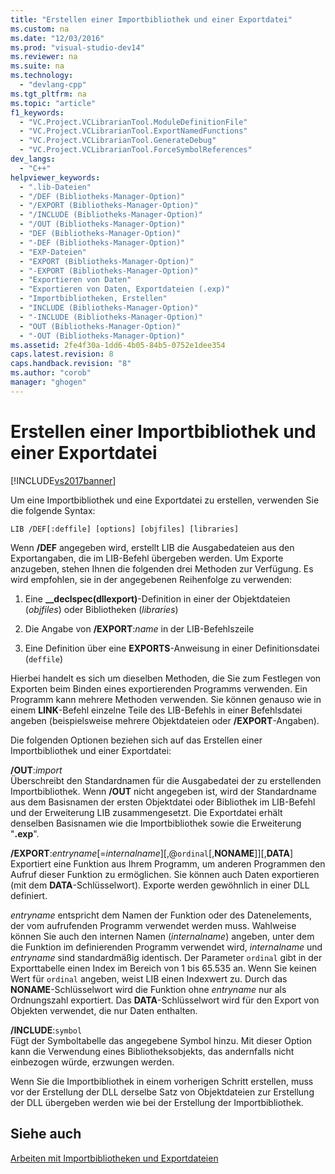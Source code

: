 ```yaml
---
title: "Erstellen einer Importbibliothek und einer Exportdatei"
ms.custom: na
ms.date: "12/03/2016"
ms.prod: "visual-studio-dev14"
ms.reviewer: na
ms.suite: na
ms.technology: 
  - "devlang-cpp"
ms.tgt_pltfrm: na
ms.topic: "article"
f1_keywords: 
  - "VC.Project.VCLibrarianTool.ModuleDefinitionFile"
  - "VC.Project.VCLibrarianTool.ExportNamedFunctions"
  - "VC.Project.VCLibrarianTool.GenerateDebug"
  - "VC.Project.VCLibrarianTool.ForceSymbolReferences"
dev_langs: 
  - "C++"
helpviewer_keywords: 
  - ".lib-Dateien"
  - "/DEF (Bibliotheks-Manager-Option)"
  - "/EXPORT (Bibliotheks-Manager-Option)"
  - "/INCLUDE (Bibliotheks-Manager-Option)"
  - "/OUT (Bibliotheks-Manager-Option)"
  - "DEF (Bibliotheks-Manager-Option)"
  - "-DEF (Bibliotheks-Manager-Option)"
  - "EXP-Dateien"
  - "EXPORT (Bibliotheks-Manager-Option)"
  - "-EXPORT (Bibliotheks-Manager-Option)"
  - "Exportieren von Daten"
  - "Exportieren von Daten, Exportdateien (.exp)"
  - "Importbibliotheken, Erstellen"
  - "INCLUDE (Bibliotheks-Manager-Option)"
  - "-INCLUDE (Bibliotheks-Manager-Option)"
  - "OUT (Bibliotheks-Manager-Option)"
  - "-OUT (Bibliotheks-Manager-Option)"
ms.assetid: 2fe4f30a-1dd6-4b05-84b5-0752e1dee354
caps.latest.revision: 8
caps.handback.revision: "8"
ms.author: "corob"
manager: "ghogen"
---
```

# Erstellen einer Importbibliothek und einer Exportdatei
[!INCLUDE[vs2017banner](../../assembler/inline/includes/vs2017banner.md)]

Um eine Importbibliothek und eine Exportdatei zu erstellen, verwenden Sie die folgende Syntax:  
  
```  
LIB /DEF[:deffile] [options] [objfiles] [libraries]  
```  
  
 Wenn **\/DEF** angegeben wird, erstellt LIB die Ausgabedateien aus den Exportangaben, die im LIB\-Befehl übergeben werden.  Um Exporte anzugeben, stehen Ihnen die folgenden drei Methoden zur Verfügung. Es wird empfohlen, sie in der angegebenen Reihenfolge zu verwenden:  
  
1.  Eine **\_\_declspec\(dllexport\)**\-Definition in einer der Objektdateien \(*objfiles*\) oder Bibliotheken \(*libraries*\)  
  
2.  Die Angabe von **\/EXPORT**:*name* in der LIB\-Befehlszeile  
  
3.  Eine Definition über eine **EXPORTS**\-Anweisung in einer Definitionsdatei \(`deffile`\)  
  
 Hierbei handelt es sich um dieselben Methoden, die Sie zum Festlegen von Exporten beim Binden eines exportierenden Programms verwenden.  Ein Programm kann mehrere Methoden verwenden.  Sie können genauso wie in einem **LINK**\-Befehl einzelne Teile des LIB\-Befehls in einer Befehlsdatei angeben \(beispielsweise mehrere Objektdateien oder **\/EXPORT**\-Angaben\).  
  
 Die folgenden Optionen beziehen sich auf das Erstellen einer Importbibliothek und einer Exportdatei:  
  
 **\/OUT**:*import*  
 Überschreibt den Standardnamen für die Ausgabedatei der zu erstellenden Importbibliothek.  Wenn **\/OUT** nicht angegeben ist, wird der Standardname aus dem Basisnamen der ersten Objektdatei oder Bibliothek im LIB\-Befehl und der Erweiterung LIB zusammengesetzt.  Die Exportdatei erhält denselben Basisnamen wie die Importbibliothek sowie die Erweiterung "**.exp**".  
  
 **\/EXPORT**:*entryname*\[\=*internalname*\]\[,@`ordinal`\[,**NONAME**\]\]\[,**DATA**\]  
 Exportiert eine Funktion aus Ihrem Programm, um anderen Programmen den Aufruf dieser Funktion zu ermöglichen.  Sie können auch Daten exportieren \(mit dem **DATA**\-Schlüsselwort\).  Exporte werden gewöhnlich in einer DLL definiert.  
  
 *entryname* entspricht dem Namen der Funktion oder des Datenelements, der vom aufrufenden Programm verwendet werden muss.  Wahlweise können Sie auch den internen Namen \(*internalname*\) angeben, unter dem die Funktion im definierenden Programm verwendet wird, *internalname* und *entryname* sind standardmäßig identisch.  Der Parameter `ordinal` gibt in der Exporttabelle einen Index im Bereich von 1 bis 65.535 an. Wenn Sie keinen Wert für `ordinal` angeben, weist LIB einen Indexwert zu.  Durch das **NONAME**\-Schlüsselwort wird die Funktion ohne *entryname* nur als Ordnungszahl exportiert.  Das **DATA**\-Schlüsselwort wird für den Export von Objekten verwendet, die nur Daten enthalten.  
  
 **\/INCLUDE**:`symbol`  
 Fügt der Symboltabelle das angegebene Symbol hinzu.  Mit dieser Option kann die Verwendung eines Bibliotheksobjekts, das andernfalls nicht einbezogen würde, erzwungen werden.  
  
 Wenn Sie die Importbibliothek in einem vorherigen Schritt erstellen, muss vor der Erstellung der DLL derselbe Satz von Objektdateien zur Erstellung der DLL übergeben werden wie bei der Erstellung der Importbibliothek.  
  
## Siehe auch  
 [Arbeiten mit Importbibliotheken und Exportdateien](../../build/reference/working-with-import-libraries-and-export-files.md)